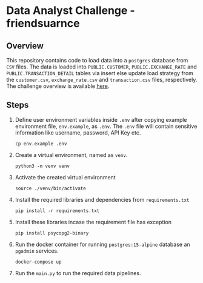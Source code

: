 # Data Analyst Challenge - friendsuarnce

## Overview

This repository contains code to load data into a ```postgres``` database from ```CSV``` files.  The data is loaded into ```PUBLIC.CUSTOMER```, ```PUBLIC.EXCHANGE_RATE``` and ```PUBLIC.TRANSACTION_DETAIL``` tables via insert else update load strategy from the ```customer.csv```, ```exchange_rate.csv``` and ```transaction.csv``` files, respectively. The challenge overview is available [here](docs/challenge.md).

## Steps

1. Define user environment variables inside ```.env``` after copying example environment file, ```env.example```, as ```.env```. The ```.env``` file will contain sensitive information like username, password, API Key etc.

    ```cp env.example .env```

2. Create a virtual environment, named as ```venv```.

    ```python3 -m venv venv```

3. Activate the created virtual environment

    ```source ./venv/bin/activate```

4. Install the required libraries and dependencies from ```requirements.txt```

    ```pip install -r requirements.txt```

5. Install these libraries incase the requirement file has exception 

    ```pip install psycopg2-binary```
   
6. Run the docker container for running ```postgres:15-alpine``` database an ```pgadmin``` services.

    ```docker-compose up```

7. Run the ```main.py``` to run the required data pipelines.


